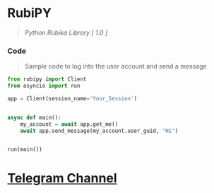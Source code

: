 # RubiPY
> *Python Rubika Library [ 1.0 ]*

### Code
> Sample code to log into the user account and send a message

```python
from rubipy import Client
from asyncio import run

app = Client(session_name='Your_Session')


async def main():
    my_account = await app.get_me()
    await app.send_message(my_account.user_guid, "Hi")


run(main())
```

# **[Telegram Channel](https://t.me/RubiPY_Nots)**
